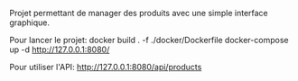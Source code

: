 Projet permettant de manager des produits avec une simple interface graphique.

Pour lancer le projet:
docker build . -f ./docker/Dockerfile
docker-compose up -d
http://127.0.0.1:8080/

Pour utiliser l'API:
http://127.0.0.1:8080/api/products
